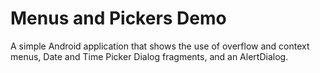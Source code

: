 # Menus and Pickers Demo
A simple Android application that shows the use of overflow and context menus, Date and Time Picker Dialog fragments, and an AlertDialog.

 
